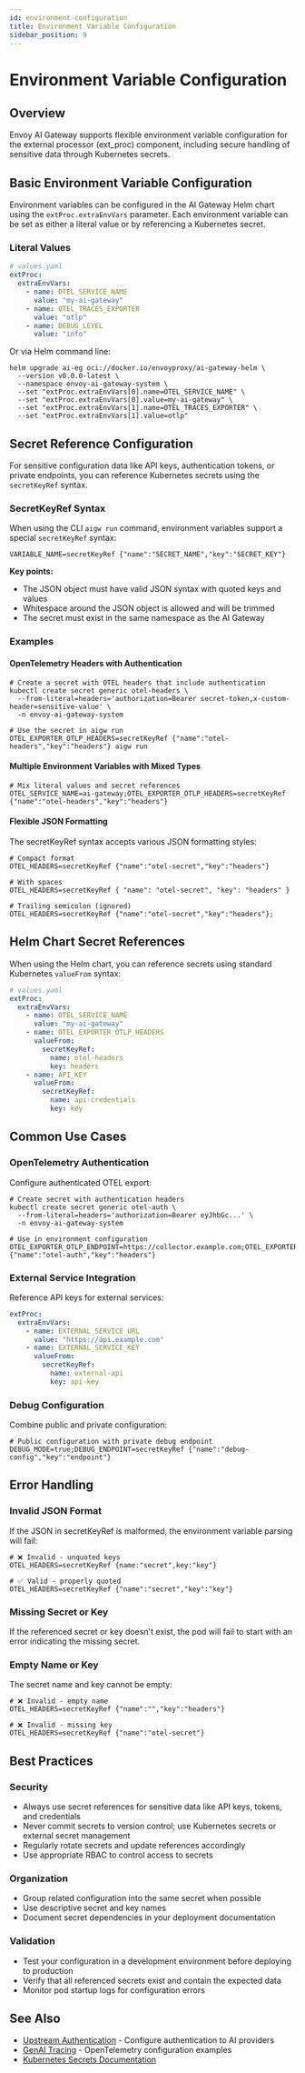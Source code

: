 ```yaml
---
id: environment-configuration
title: Environment Variable Configuration
sidebar_position: 9
---
```


# Environment Variable Configuration

## Overview

Envoy AI Gateway supports flexible environment variable configuration for the external processor (ext_proc) component, including secure handling of sensitive data through Kubernetes secrets.

## Basic Environment Variable Configuration

Environment variables can be configured in the AI Gateway Helm chart using the `extProc.extraEnvVars` parameter. Each environment variable can be set as either a literal value or by referencing a Kubernetes secret.

### Literal Values

```yaml
# values.yaml
extProc:
  extraEnvVars:
    - name: OTEL_SERVICE_NAME
      value: "my-ai-gateway"
    - name: OTEL_TRACES_EXPORTER
      value: "otlp"
    - name: DEBUG_LEVEL
      value: "info"
```

Or via Helm command line:

```shell
helm upgrade ai-eg oci://docker.io/envoyproxy/ai-gateway-helm \
  --version v0.0.0-latest \
  --namespace envoy-ai-gateway-system \
  --set "extProc.extraEnvVars[0].name=OTEL_SERVICE_NAME" \
  --set "extProc.extraEnvVars[0].value=my-ai-gateway" \
  --set "extProc.extraEnvVars[1].name=OTEL_TRACES_EXPORTER" \
  --set "extProc.extraEnvVars[1].value=otlp"
```

## Secret Reference Configuration

For sensitive configuration data like API keys, authentication tokens, or private endpoints, you can reference Kubernetes secrets using the `secretKeyRef` syntax.

### SecretKeyRef Syntax

When using the CLI `aigw run` command, environment variables support a special `secretKeyRef` syntax:

```
VARIABLE_NAME=secretKeyRef {"name":"SECRET_NAME","key":"SECRET_KEY"}
```

**Key points:**
- The JSON object must have valid JSON syntax with quoted keys and values
- Whitespace around the JSON object is allowed and will be trimmed
- The secret must exist in the same namespace as the AI Gateway

### Examples

#### OpenTelemetry Headers with Authentication

```shell
# Create a secret with OTEL headers that include authentication
kubectl create secret generic otel-headers \
  --from-literal=headers='authorization=Bearer secret-token,x-custom-header=sensitive-value' \
  -n envoy-ai-gateway-system

# Use the secret in aigw run
OTEL_EXPORTER_OTLP_HEADERS=secretKeyRef {"name":"otel-headers","key":"headers"} aigw run
```

#### Multiple Environment Variables with Mixed Types

```shell
# Mix literal values and secret references
OTEL_SERVICE_NAME=ai-gateway;OTEL_EXPORTER_OTLP_HEADERS=secretKeyRef {"name":"otel-headers","key":"headers"}
```

#### Flexible JSON Formatting

The secretKeyRef syntax accepts various JSON formatting styles:

```shell
# Compact format
OTEL_HEADERS=secretKeyRef {"name":"otel-secret","key":"headers"}

# With spaces
OTEL_HEADERS=secretKeyRef { "name": "otel-secret", "key": "headers" }

# Trailing semicolon (ignored)
OTEL_HEADERS=secretKeyRef {"name":"otel-secret","key":"headers"};
```

## Helm Chart Secret References

When using the Helm chart, you can reference secrets using standard Kubernetes `valueFrom` syntax:

```yaml
# values.yaml
extProc:
  extraEnvVars:
    - name: OTEL_SERVICE_NAME
      value: "my-ai-gateway"
    - name: OTEL_EXPORTER_OTLP_HEADERS
      valueFrom:
        secretKeyRef:
          name: otel-headers
          key: headers
    - name: API_KEY
      valueFrom:
        secretKeyRef:
          name: api-credentials
          key: key
```

## Common Use Cases

### OpenTelemetry Authentication

Configure authenticated OTEL export:

```shell
# Create secret with authentication headers
kubectl create secret generic otel-auth \
  --from-literal=headers='authorization=Bearer eyJhbGc...' \
  -n envoy-ai-gateway-system

# Use in environment configuration
OTEL_EXPORTER_OTLP_ENDPOINT=https://collector.example.com;OTEL_EXPORTER_OTLP_HEADERS=secretKeyRef {"name":"otel-auth","key":"headers"}
```

### External Service Integration

Reference API keys for external services:

```yaml
extProc:
  extraEnvVars:
    - name: EXTERNAL_SERVICE_URL
      value: "https://api.example.com"
    - name: EXTERNAL_SERVICE_KEY
      valueFrom:
        secretKeyRef:
          name: external-api
          key: api-key
```

### Debug Configuration

Combine public and private configuration:

```shell
# Public configuration with private debug endpoint
DEBUG_MODE=true;DEBUG_ENDPOINT=secretKeyRef {"name":"debug-config","key":"endpoint"}
```

## Error Handling

### Invalid JSON Format

If the JSON in secretKeyRef is malformed, the environment variable parsing will fail:

```shell
# ❌ Invalid - unquoted keys
OTEL_HEADERS=secretKeyRef {name:"secret",key:"key"}

# ✅ Valid - properly quoted
OTEL_HEADERS=secretKeyRef {"name":"secret","key":"key"}
```

### Missing Secret or Key

If the referenced secret or key doesn't exist, the pod will fail to start with an error indicating the missing secret.

### Empty Name or Key

The secret name and key cannot be empty:

```shell
# ❌ Invalid - empty name
OTEL_HEADERS=secretKeyRef {"name":"","key":"headers"}

# ❌ Invalid - missing key
OTEL_HEADERS=secretKeyRef {"name":"otel-secret"}
```

## Best Practices

### Security

- Always use secret references for sensitive data like API keys, tokens, and credentials
- Never commit secrets to version control; use Kubernetes secrets or external secret management
- Regularly rotate secrets and update references accordingly
- Use appropriate RBAC to control access to secrets

### Organization

- Group related configuration into the same secret when possible
- Use descriptive secret and key names
- Document secret dependencies in your deployment documentation

### Validation

- Test your configuration in a development environment before deploying to production
- Verify that all referenced secrets exist and contain the expected data
- Monitor pod startup logs for configuration errors

## See Also

- [Upstream Authentication](./upstream-auth.mdx) - Configure authentication to AI providers
- [GenAI Tracing](../observability/tracing.md) - OpenTelemetry configuration examples
- [Kubernetes Secrets Documentation](https://kubernetes.io/docs/concepts/configuration/secret/)